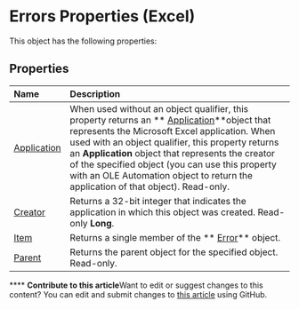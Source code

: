 
# Errors Properties (Excel)
This object has the following properties:

## Properties



|**Name**|**Description**|
|:-----|:-----|
| [Application](8cb54788-e12d-b87c-fe17-554020fee5f5.md)|When used without an object qualifier, this property returns an  ** [Application](19b73597-5cf9-4f56-8227-b5211f657f6f.md)**object that represents the Microsoft Excel application. When used with an object qualifier, this property returns an  **Application** object that represents the creator of the specified object (you can use this property with an OLE Automation object to return the application of that object). Read-only.|
| [Creator](0bd8ce78-0ab3-f046-2497-7a537ca9d50c.md)|Returns a 32-bit integer that indicates the application in which this object was created. Read-only  **Long**.|
| [Item](e7182924-48cb-d97d-93b4-b4f53542013e.md)|Returns a single member of the  ** [Error](bc8c4e3c-c831-58fd-c367-4246ad510ba9.md)** object.|
| [Parent](a91f44c8-2d9b-27ec-3f0e-5edc3dfd3cde.md)|Returns the parent object for the specified object. Read-only.|

****   **Contribute to this article**Want to edit or suggest changes to this content? You can edit and submit changes to  [this article](https://github.com/jhershey00/VBA_Excel_Test/OpenXMLCon/articles/0698b0a4-7a6b-45fb-a84c-c72fac83a564.md) using GitHub.

